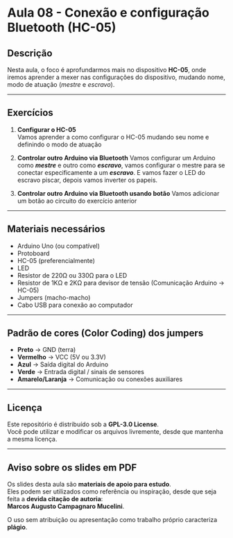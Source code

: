 # Aula 08 - Conexão e configuração Bluetooth (HC-05)

## Descrição

Nesta aula, o foco é aprofundarmos mais no dispositivo **HC-05**, onde iremos aprender a mexer nas configurações do dispositivo, mudando nome, modo de atuação (_mestre_ e _escravo_).

---

## Exercícios

1. **Configurar o HC-05**  
   Vamos aprender a como configurar o HC-05 mudando seu nome e definindo o modo de atuação

2. **Controlar outro Arduino via Bluetooth**
   Vamos configurar um Arduino como **_mestre_** e outro como **_escravo_**, vamos configurar o mestre para se conectar especificamente a um **_escravo_**. E vamos fazer o LED do escravo piscar, depois vamos inverter os papeis.

3. **Controlar outro Arduino via Bluetooth usando botão**
   Vamos adicionar um botão ao circuito do exercício anterior

---

## Materiais necessários

- Arduino Uno (ou compatível)
- Protoboard
- HC-05 (preferencialmente)
- LED
- Resistor de 220Ω ou 330Ω para o LED
- Resistor de 1KΩ e 2KΩ para devisor de tensão (Comunicação Arduino -> HC-05)
- Jumpers (macho-macho)
- Cabo USB para conexão ao computador

---

## Padrão de cores (Color Coding) dos jumpers

- **Preto** → GND (terra)
- **Vermelho** → VCC (5V ou 3.3V)
- **Azul** → Saída digital do Arduino
- **Verde** → Entrada digital / sinais de sensores
- **Amarelo/Laranja** → Comunicação ou conexões auxiliares

---

## Licença

Este repositório é distribuído sob a **GPL-3.0 License**.  
Você pode utilizar e modificar os arquivos livremente, desde que mantenha a mesma licença.

---

## Aviso sobre os slides em PDF

Os slides desta aula são **materiais de apoio para estudo**.  
Eles podem ser utilizados como referência ou inspiração, desde que seja feita a **devida citação de autoria**:  
**Marcos Augusto Campagnaro Mucelini**.

O uso sem atribuição ou apresentação como trabalho próprio caracteriza **plágio**.
